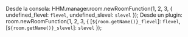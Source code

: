 
Desde la consola: HHM.manager.room.newRoomFunction(1, 2, 3, { undefined_flevel: `flevel`, undefined_slevel: `slevel` });
Desde un plugin:  room.newRoomFunction(1, 2, 3, { [`${room.getName()}_flevel`]: `flevel`, [`${room.getName()}_slevel`]: `slevel` });
